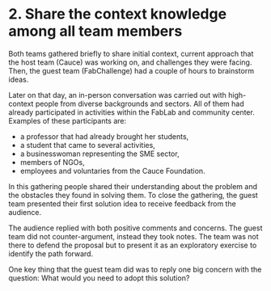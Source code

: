 # 2. Share the context knowledge among all team members

Both teams gathered briefly to share initial context, current approach that the host team (Cauce) was working on, and challenges they were facing. Then, the guest team (FabChallenge) had a couple of hours to brainstorm ideas.

Later on that day, an in-person conversation was carried out with high-context people from diverse backgrounds and sectors. All of them had already participated in activities within the FabLab and community center. Examples of these participants are:

* a professor that had already brought her students,
* a student that came to several activities,
* a businesswoman representing the SME sector,
* members of NGOs,
* employees and voluntaries from the Cauce Foundation.

In this gathering people shared their understanding about the problem and the obstacles they found in solving them. To close the gathering, the guest team presented their first solution idea to receive feedback from the audience.

The audience replied with both positive comments and concerns. The guest team did not counter-argument, instead they took notes. The team was not there to defend the proposal but to present it as an exploratory exercise to identify the path forward.

One key thing that the guest team did was to reply one big concern with the question: What would you need to adopt this solution?
